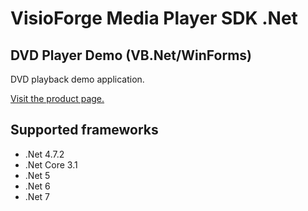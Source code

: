 ﻿# VisioForge Media Player SDK .Net

## DVD Player Demo (VB.Net/WinForms)

DVD playback demo application.

[Visit the product page.](https://www.visioforge.com/media-player-sdk-net)

## Supported frameworks

* .Net 4.7.2
* .Net Core 3.1
* .Net 5
* .Net 6
* .Net 7